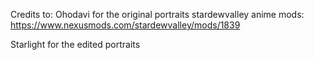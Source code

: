 Credits to:
Ohodavi for the original portraits
stardewvalley anime mods: https://www.nexusmods.com/stardewvalley/mods/1839

Starlight for the edited portraits
